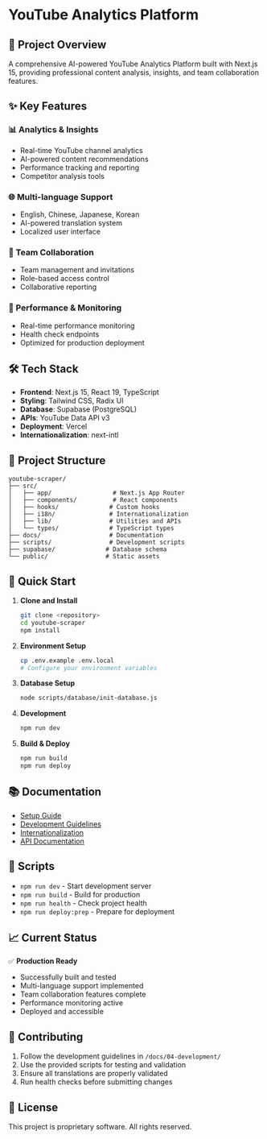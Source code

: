 # YouTube Analytics Platform

## 🎯 Project Overview

A comprehensive AI-powered YouTube Analytics Platform built with Next.js 15, providing professional content analysis, insights, and team collaboration features.

## ✨ Key Features

### 📊 Analytics & Insights
- Real-time YouTube channel analytics
- AI-powered content recommendations
- Performance tracking and reporting
- Competitor analysis tools

### 🌐 Multi-language Support
- English, Chinese, Japanese, Korean
- AI-powered translation system
- Localized user interface

### 👥 Team Collaboration
- Team management and invitations
- Role-based access control
- Collaborative reporting

### 🚀 Performance & Monitoring
- Real-time performance monitoring
- Health check endpoints
- Optimized for production deployment

## 🛠️ Tech Stack

- **Frontend**: Next.js 15, React 19, TypeScript
- **Styling**: Tailwind CSS, Radix UI
- **Database**: Supabase (PostgreSQL)
- **APIs**: YouTube Data API v3
- **Deployment**: Vercel
- **Internationalization**: next-intl

## 📁 Project Structure

```
youtube-scraper/
├── src/
│   ├── app/                 # Next.js App Router
│   ├── components/          # React components
│   ├── hooks/              # Custom hooks
│   ├── i18n/               # Internationalization
│   ├── lib/                # Utilities and APIs
│   └── types/              # TypeScript types
├── docs/                   # Documentation
├── scripts/                # Development scripts
├── supabase/              # Database schema
└── public/                # Static assets
```

## 🚀 Quick Start

1. **Clone and Install**
   ```bash
   git clone <repository>
   cd youtube-scraper
   npm install
   ```

2. **Environment Setup**
   ```bash
   cp .env.example .env.local
   # Configure your environment variables
   ```

3. **Database Setup**
   ```bash
   node scripts/database/init-database.js
   ```

4. **Development**
   ```bash
   npm run dev
   ```

5. **Build & Deploy**
   ```bash
   npm run build
   npm run deploy
   ```

## 📚 Documentation

- [Setup Guide](./docs/setup-guide.md)
- [Development Guidelines](./docs/04-development/)
- [Internationalization](./docs/06-i18n/)
- [API Documentation](./docs/api/)

## 🔧 Scripts

- `npm run dev` - Start development server
- `npm run build` - Build for production
- `npm run health` - Check project health
- `npm run deploy:prep` - Prepare for deployment

## 📈 Current Status

✅ **Production Ready**
- Successfully built and tested
- Multi-language support implemented
- Team collaboration features complete
- Performance monitoring active
- Deployed and accessible

## 🤝 Contributing

1. Follow the development guidelines in `/docs/04-development/`
2. Use the provided scripts for testing and validation
3. Ensure all translations are properly validated
4. Run health checks before submitting changes

## 📄 License

This project is proprietary software. All rights reserved.